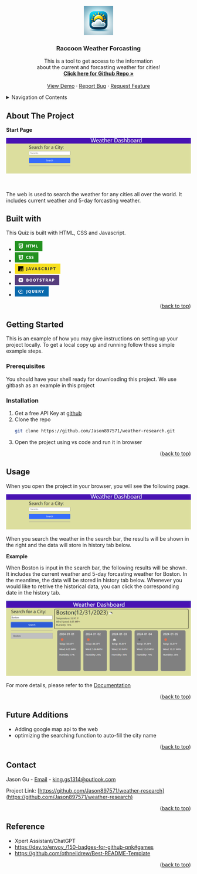 <a id="readme-top"></a>


<div align="center">
  <a href="https://github.com/Jason897571/weather-research">
    <img src="./assets/img/icon.png" alt="Logo" width="80" height="80">
  </a>

  <h3 align="center">Raccoon Weather Forcasting</h3>

  <p align="center">
    This is a tool to get access to the information  <br />about the current and forcasting weather for cities!
    <br />
    <a href="https://github.com/Jason897571/weather-research"><strong>Click here for Github Repo  »</strong></a>
    <br />
    <br />
    <a href="https://jason897571.github.io/weather-research/">View Demo</a>
    ·
    <a href="https://github.com/Jason897571/weather-research/issues">Report Bug</a>
    ·
    <a href="https://github.com/Jason897571/weather-research/issues">Request Feature</a>
  </p>
</div>

<!-- TABLE OF CONTENTS -->
<details>
  <summary>Navigation of Contents</summary>
  <ol>
    <li>
      <a href="#about-the-project">About The Project</a>
      <ul>
        <li><a href="#built-with">Built With</a></li>
      </ul>
    </li>
    <li>
      <a href="#getting-started">Getting Started</a>
      <ul>
        <li><a href="#prerequisites">Prerequisites</a></li>
        <li><a href="#installation">Installation</a></li>
      </ul>
    </li>
    <li><a href="#usage">Usage</a></li>
    <li><a href="#contact">Contact</a></li>
    <li><a href="#future_additions">Future Additions</a></li>
    <li><a href="#reference">Reference</a></li>
  </ol>
</details>

<a id="#about-the-project"></a>
## About The Project

<p><strong>Start Page</strong></p>

![Alt text](./assets/img/start.png)

<br />

The web is used to search the weather for any cities all over the world. It includes current weather and 5-day forcasting weather. 




<a id="#built-with"></a>
## Built with
This Quiz is built with HTML, CSS and Javascript.
* [![Alt text](./assets/img/html.png)][HTML-url]
* [![Alt text](./assets/img/css.png)][CSS-url]
* [![Alt text](./assets/img/javascript.png)][Javascript-url]
* [![Alt text](./assets/img/Bootstrap.png)][BootStrap-url]
* [![Alt text](./assets/img/jQuery.png)][jQuery-url]

<p align="right">(<a href="#readme-top">back to top</a>)</p>

<a id="getting_started"></a>
## Getting Started

This is an example of how you may give instructions on setting up your project locally.
To get a local copy up and running follow these simple example steps.

<a id="prerequisities"></a>
### Prerequisites

You should have your shell ready for downloading this project. We use gitbash as an example in this project

<a id="installation"></a>
### Installation
1. Get a free API Key at [github](https://github.com/Jason897571/weather-research#built-with)
2. Clone the repo
   ```sh
   git clone https://github.com/Jason897571/weather-research.git
   ```
3. Open the project using vs code and run it in browser


<p align="right">(<a href="#readme-top">back to top</a>)</p>


<a id="usage"></a>
## Usage

When you open the project in your browser, you will see the following page.



![Alt text](./assets/img/start.png)

When you search the weather  in the search bar, the results will be shown in the right and the data will store in history tab below.

<p><strong>Example</strong></p>

When Boston is input in the search bar, the following results will be shown. It includes the current weather and 5-day forcasting weather for Boston. In the meantime, the data will be stored in history tab below. Whenever you would like to retrive the historical data, you can click the corresponding date in the history tab.

![Alt text](./assets/img/example.png)

For more details, please refer to the [Documentation](https://github.com/Jason897571/weather-research)

<p align="right">(<a href="#readme-top">back to top</a>)</p>


<a id="future_additions"></a>
## Future Additions
* Adding google map api to the web
* optimizing the searching function to auto-fill the city name


<p align="right">(<a href="#readme-top">back to top</a>)</p>



<a id="contact"></a>
## Contact

Jason Gu - [Email](king.gs1314@outlook.com) - king.gs1314@outlook.com

Project Link: [https://github.com/Jason897571/weather-research](https://github.com/Jason897571/weather-research)

<p align="right">(<a href="#readme-top">back to top</a>)</p>

<a id="reference"></a>
## Reference
* Xpert Assistant/ChatGPT
* https://dev.to/envoy_/150-badges-for-github-pnk#games
* https://github.com/othneildrew/Best-README-Template


<p align="right">(<a href="#readme-top">back to top</a>)</p>

<!-- MARKDOWN LINKS & IMAGES -->
<!-- https://www.markdownguide.org/basic-syntax/#reference-style-links -->
[css-url]:https://img.shields.io/badge/CSS-239120?&style=for-the-badge&logo=css3&logoColor=white
[HTML-url]:https://img.shields.io/badge/HTML-239120?style=for-the-badge&logo=html5&logoColor=white
[Javascript-url]:https://img.shields.io/badge/JavaScript-F7DF1E?style=for-the-badge&logo=javascript&logoColor=black
[BootStrap-url]:https://img.shields.io/badge/Bootstrap-563D7C?style=for-the-badge&logo=bootstrap&logoColor=white
[jQuery-url]:https://img.shields.io/badge/jQuery-0769AD?style=for-the-badge&logo=jquery&logoColor=white